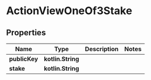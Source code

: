 
# ActionViewOneOf3Stake

## Properties
| Name | Type | Description | Notes |
| ------------ | ------------- | ------------- | ------------- |
| **publicKey** | **kotlin.String** |  |  |
| **stake** | **kotlin.String** |  |  |




